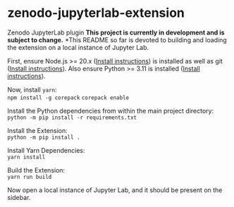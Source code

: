# zenodo-jupyterlab-extension
Zenodo JupyterLab plugin
**This project is currently in development and is subject to change.**
*This README so far is devoted to building and loading the extension on a local instance of Jupyter Lab.

First, ensure Node.js >= 20.x ([Install instructions](https://nodejs.org/en/download/package-manager)) is installed as well as git ([Install instructions](https://git-scm.com/downloads)). Also ensure Python >= 3.11 is installed ([Install instructions](https://wiki.python.org/moin/BeginnersGuide/Download)).

Now, install `yarn`:\
`npm install -g corepack`
`corepack enable`

Install the Python dependencies from within the main project directory:\
`python -m pip install -r requirements.txt`

Install the Extension:\
`python -m pip install .`

Install Yarn Dependencies:\
`yarn install`

Build the Extension:\
`yarn run build`

Now open a local instance of Jupyter Lab, and it should be present on the sidebar.